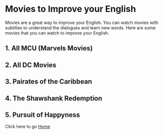 # Movies to Improve your English

Movies are a great way to improve your English. You can watch movies with subtitles to understand the dialogues and learn new words. Here are some movies that you can watch to improve your English.

## 1. All MCU (Marvels Movies)
## 2. All DC Movies
## 3. Pairates of the Caribbean
## 4. The Shawshank Redemption
## 5. Pursuit of Happyness




Click here to go [Home](/README.md)